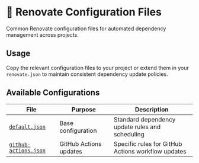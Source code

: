 # 🔄 Renovate Configuration Files

Common Renovate configuration files for automated dependency management across projects.

## Usage

Copy the relevant configuration files to your project or extend them in your `renovate.json` to maintain consistent dependency update policies.

## Available Configurations

| File                                           | Purpose                | Description                                        |
| ---------------------------------------------- | ---------------------- | -------------------------------------------------- |
| [`default.json`](./default.json)               | Base configuration     | Standard dependency update rules and scheduling    |
| [`github-actions.json`](./github-actions.json) | GitHub Actions updates | Specific rules for GitHub Actions workflow updates |
